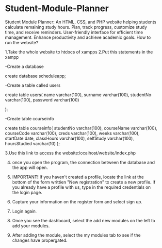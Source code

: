 # Student-Module-Planner
Student Module Planner: An HTML, CSS, and PHP website helping students calculate remaining study hours. Plan, track progress, customize study time, and receive reminders. User-friendly interface for efficient time management. Enhance productivity and achieve academic goals.
How to run the website?

1.Take the whole website to htdocs of xampps
2.Put this statements in the xampp 

-Create a database 

create database scheduleapp;

-Create a table called users

create table users(
name varchar(100),
surname varchar(100),
studentNo varchar(100),
password varchar(100)

);

-Create table courseinfo

create table courseinfo(
studentNo varchar(100),
courseName varchar(100),
courseCode varchar(100),
creds varchar(100),
weeks varchar(100),
startDate date,
classHours varchar(100),
selfStudy varchar(100),
hoursStudied varchar(10)
);



3.Use this link to access the website:localhost/website/index.php


4. once you open the program, the connection between the database and the app will open.


5. IMPORTANT! If you haven't created a profile, locate the link at the bottom of the form writtien "New registration" to create a new profile. If you already have a profile with us,
type in the required credentials on the login page. 

6. Capture your information on the register form and select sign up.

7. Login again. 

8. Once you see the dashboard, select the add new modules on the left to add your modules. 

9. After adding the module, select the my modules tab to see if the changes have propergated. 


